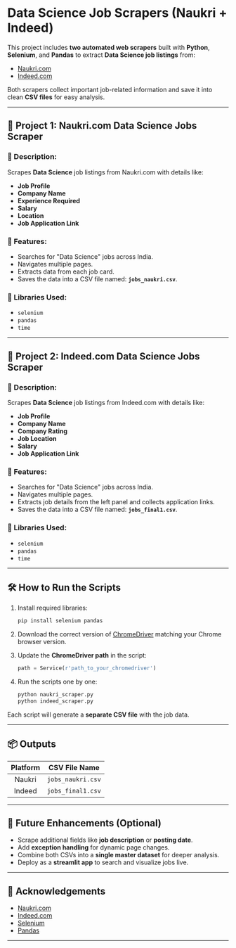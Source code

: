 
# Data Science Job Scrapers (Naukri + Indeed)

This project includes **two automated web scrapers** built with **Python**, **Selenium**, and **Pandas** to extract **Data Science job listings** from:

- [Naukri.com](https://www.naukri.com/)
- [Indeed.com](https://in.indeed.com/)

Both scrapers collect important job-related information and save it into clean **CSV files** for easy analysis.

---

## 📄 Project 1: Naukri.com Data Science Jobs Scraper

### 🔹 Description:
Scrapes **Data Science** job listings from Naukri.com with details like:
- **Job Profile**
- **Company Name**
- **Experience Required**
- **Salary**
- **Location**
- **Job Application Link**

### 🔹 Features:
- Searches for "Data Science" jobs across India.
- Navigates multiple pages.
- Extracts data from each job card.
- Saves the data into a CSV file named: **`jobs_naukri.csv`**.

### 🔹 Libraries Used:
- `selenium`
- `pandas`
- `time`

---

## 📄 Project 2: Indeed.com Data Science Jobs Scraper

### 🔹 Description:
Scrapes **Data Science** job listings from Indeed.com with details like:
- **Job Profile**
- **Company Name**
- **Company Rating**
- **Job Location**
- **Salary**
- **Job Application Link**

### 🔹 Features:
- Searches for "Data Science" jobs across India.
- Navigates multiple pages.
- Extracts job details from the left panel and collects application links.
- Saves the data into a CSV file named: **`jobs_final1.csv`**.

### 🔹 Libraries Used:
- `selenium`
- `pandas`
- `time`

---

## 🛠️ How to Run the Scripts

1. Install required libraries:
    ```bash
    pip install selenium pandas
    ```

2. Download the correct version of [ChromeDriver](https://sites.google.com/a/chromium.org/chromedriver/) matching your Chrome browser version.

3. Update the **ChromeDriver path** in the script:
    ```python
    path = Service(r'path_to_your_chromedriver')
    ```

4. Run the scripts one by one:
    ```bash
    python naukri_scraper.py
    python indeed_scraper.py
    ```

Each script will generate a **separate CSV file** with the job data.

---

## 📦 Outputs

| Platform | CSV File Name |  
|:--------:|:--------------:|  
| Naukri   | `jobs_naukri.csv` |  
| Indeed   | `jobs_final1.csv` |  

---

## 🚀 Future Enhancements (Optional)

- Scrape additional fields like **job description** or **posting date**.
- Add **exception handling** for dynamic page changes.
- Combine both CSVs into a **single master dataset** for deeper analysis.
- Deploy as a **streamlit app** to search and visualize jobs live.

---

## 🙌 Acknowledgements

- [Naukri.com](https://www.naukri.com/)
- [Indeed.com](https://in.indeed.com/)
- [Selenium](https://www.selenium.dev/)
- [Pandas](https://pandas.pydata.org/)

---


